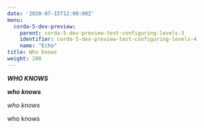 ```yaml
---
date: '2020-07-15T12:00:00Z'
menu:
  corda-5-dev-preview:
    parent: corda-5-dev-preview-test-configuring-levels-3
    identifier: corda-5-dev-preview-test-configuring-levels-4
    name: "Echo"
title: Who knows
weight: 200
---
```


_**WHO KNOWS**_

_**who knows**_

_who knows_

who knows

